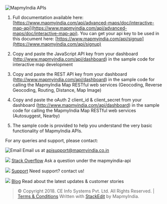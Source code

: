 ﻿
![MapmyIndia APIs](https://www.mapmyindia.com/api/img/mapmyindia-api.png)

1. Full documentation available here: [https://www.mapmyindia.com/api/advanced-maps/doc/interactive-map-api](https://www.mapmyindia.com/api/advanced-maps/doc/interactive-map-api). 
You can get your api key to be used in this document here: [https://www.mapmyindia.com/api/signup](https://www.mapmyindia.com/api/signup)

2. Copy and paste the JavaScript API key from your dashboard (http://www.mapmyindia.com/api/dashboard) in the sample code for interactive map development

3. Copy and paste the REST API key from your dashboard (http://www.mapmyindia.com/api/dashboard) in the sample code for calling the MapmyIndia Map RESTful web services (Geocoding, Reverse Geocoding, Routing, Distance, Map Image)

4. Copy and paste the oAuth 2 client_id & client_secret from your dashboard (http://www.mapmyindia.com/api/dashboard) in the sample code for calling the MapmyIndia Map RESTful web services (Autosuggest, Nearby)

5. The sample code is provided to help you understand the very basic functionality of MapmyIndia APIs. 

For any queries and support, please contact: 

![Email](https://www.google.com/a/cpanel/mapmyindia.co.in/images/logo.gif?service=google_gsuite) 
Email us at [apisupport@mapmyindia.co.in](mailto:apisupport@mapmyindia.co.in)

![](https://www.mapmyindia.com/api/img/icons/stack-overflow.png)
[Stack Overflow](https://stackoverflow.com/questions/tagged/mapmyindia-api)
Ask a question under the mapmyindia-api

![](https://www.mapmyindia.com/api/img/icons/support.png)
[Support](https://www.mapmyindia.com/api/index.php#f_cont)
Need support? contact us!

![](https://www.mapmyindia.com/api/img/icons/blog.png)
[Blog](http://www.mapmyindia.com/blog/)
Read about the latest updates & customer stories


> © Copyright 2018. CE Info Systems Pvt. Ltd. All Rights Reserved. | [Terms & Conditions](http://www.mapmyindia.com/api/terms-&-conditions)
>  Written with [StackEdit](https://stackedit.io/) by MapmyIndia.
